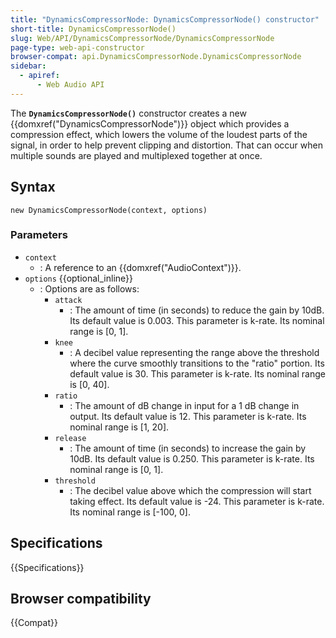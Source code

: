 ```yaml
---
title: "DynamicsCompressorNode: DynamicsCompressorNode() constructor"
short-title: DynamicsCompressorNode()
slug: Web/API/DynamicsCompressorNode/DynamicsCompressorNode
page-type: web-api-constructor
browser-compat: api.DynamicsCompressorNode.DynamicsCompressorNode
sidebar:
  - apiref:
      - Web Audio API
---
```


The **`DynamicsCompressorNode()`**
constructor creates a new {{domxref("DynamicsCompressorNode")}} object which provides
a compression effect, which lowers the volume of the loudest parts of the
signal, in order to help prevent clipping and distortion. That can occur when
multiple sounds are played and multiplexed together at once.

## Syntax

```js-nolint
new DynamicsCompressorNode(context, options)
```

### Parameters

- `context`
  - : A reference to an {{domxref("AudioContext")}}.
- `options` {{optional_inline}}
  - : Options are as follows:
    - `attack`
      - : The amount of time (in seconds) to reduce the gain by 10dB.
        Its default value is 0.003. This parameter is k-rate. Its nominal range is \[0, 1].
    - `knee`
      - : A decibel value representing the range above the threshold
        where the curve smoothly transitions to the "ratio" portion. Its default value is
        30\. This parameter is k-rate. Its nominal range is \[0, 40].
    - `ratio`
      - : The amount of dB change in input for a 1 dB change in
        output. Its default value is 12. This parameter is k-rate. Its nominal range is
        \[1, 20].
    - `release`
      - : The amount of time (in seconds) to increase the gain by 10dB. Its
        default value is 0.250. This parameter is k-rate. Its nominal range is \[0, 1].
    - `threshold`
      - : The decibel value above which the compression will start taking
        effect. Its default value is -24. This parameter is k-rate. Its nominal range is
        \[-100, 0].

## Specifications

{{Specifications}}

## Browser compatibility

{{Compat}}
